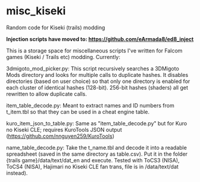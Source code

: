 # misc_kiseki
Random code for Kiseki (trails) modding

**Injection scripts have moved to: https://github.com/eArmada8/ed8_inject**

This is a storage space for miscellaneous scripts I've written for Falcom games (Kiseki / Trails etc) modding.  Currently:

3dmigoto_mod_picker.py:  This script recursively searches a 3DMigoto Mods directory and looks for multiple calls to duplicate hashes.  It disables directories (based on user choice) so that only one directory is enabled for each cluster of identical hashes (128-bit).  256-bit hashes (shaders) all get rewritten to allow duplicate calls.


item_table_decode.py:  Meant to extract names and ID numbers from t_item.tbl so that they can be used in a cheat engine table.

kuro_item_json_to_table.py:  Same as "item_table_decode.py" but for Kuro no Kiseki CLE; requires KuroTools JSON output (https://github.com/nnguyen259/KuroTools)

name_table_decode.py:  Take the t_name.tbl and decode it into a readable spreadsheet (saved in the same directory as table.csv).  Put it in the folder {trails game}/data/text/dat_en and execute.  Tested with ToCS3 (NISA), ToCS4 (NISA), Hajimari no Kiseki CLE fan trans, file is in /data/text/dat instead).

